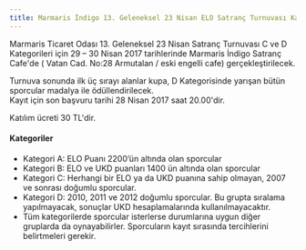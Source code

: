 ```yaml
---
title: Marmaris İndigo 13. Geleneksel 23 Nisan ELO Satranç Turnuvası Kayıtları Devam Ediyor
---
```


Marmaris Ticaret Odası 13. Geleneksel 23 Nisan Satranç Turnuvası C ve D Kategorileri için 29 – 30 Nisan 2017 tarihlerinde Marmaris İndigo Satranç Cafe'de ( Vatan Cad. No:28 Armutalan / eski engelli cafe) gerçekleştirilecek.  

Turnuva sonunda ilk üç sırayı alanlar kupa, D Kategorisinde yarışan bütün sporcular madalya ile ödüllendirilecek.  
Kayıt için son başvuru tarihi 28 Nisan 2017 saat 20.00'dir.  

Katılım ücreti 30 TL'dir.  

#### Kategoriler

* Kategori A: ELO Puanı 2200’ün altında olan sporcular
* Kategori B: ELO ve UKD puanları 1400 ün altında olan sporcular
* Kategori C: Herhangi bir ELO ya da UKD puanına sahip olmayan, 2007 ve sonrası doğumlu sporcular.
* Kategori D: 2010, 2011 ve 2012 doğumlu sporcular. Bu grupta sıralama yapılmayacak, sonuçlar UKD hesaplamalarında kullanılmayacaktır.
* Tüm kategorilerde sporcular isterlerse durumlarına uygun diğer gruplarda da oynayabilirler. Sporcuların kayıt sırasında tercihlerini belirtmeleri gerekir.
